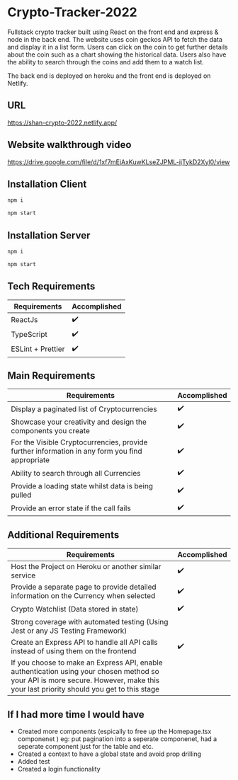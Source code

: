 # Crypto-Tracker-2022

Fullstack crypto tracker built using React on the front end and express & node in the back end. The website uses coin geckos API to fetch the data and display it in a list form. Users can click on the coin to get further details about the coin such as a chart showing the historical data. Users also have the ability to search through the coins and add them to a watch list.

The back end is deployed on heroku and the front end is deployed on Netlify.

## URL

https://shan-crypto-2022.netlify.app/

## Website walkthrough video

https://drive.google.com/file/d/1xf7mEjAxKuwKLseZJPML-ijTykD2Xyl0/view

## Installation Client 

```bash
npm i 
```

```bash
npm start
```

## Installation Server 

```bash
npm i 
```

```bash
npm start
```
## Tech Requirements

| Requirements  | Accomplished |
| ------------- | ------------- |
| ReactJs | :heavy_check_mark: |
| TypeScript  | :heavy_check_mark:  |
| ESLint + Prettier  | :heavy_check_mark: |

## Main Requirements

| Requirements  | Accomplished |
| ------------- | ------------- |
| Display a paginated list of Cryptocurrencies | :heavy_check_mark: |
| Showcase your creativity and design the components you create  | :heavy_check_mark:  |
| For the Visible Cryptocurrencies, provide further information in any form you find appropriate  | :heavy_check_mark: |
| Ability to search through all Currencies | :heavy_check_mark:  |
| Provide a loading state whilst data is being pulled | :heavy_check_mark: |
| Provide an error state if the call fails | :heavy_check_mark:  |

## Additional Requirements

| Requirements  | Accomplished |
| ------------- | ------------- |
| Host the Project on Heroku or another similar service | :heavy_check_mark: |
| Provide a separate page to provide detailed information on the Currency when selected  | :heavy_check_mark:  |
| Crypto Watchlist (Data stored in state)  | :heavy_check_mark: |
| Strong coverage with automated testing (Using Jest or any JS Testing Framework) |   |
| Create an Express API to handle all API calls instead of using them on the frontend | :heavy_check_mark: |
| If you choose to make an Express API, enable authentication using your chosen method so your API is more secure. However, make this your last priority should you get to this stage |  |

## If I had more time I would have
- Created more components (espically to free up the Homepage.tsx componenet ) eg: put pagination into a seperate componenet, had a seperate component just for the table and etc.
- Created a context to have a global state and avoid prop drilling
- Added test
- Created a login functionality

